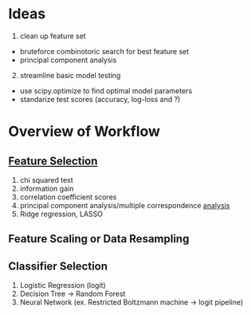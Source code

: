 Ideas
====
1. clean up feature set
  * bruteforce combinotoric search for best feature set
  * principal component analysis
2. streamline basic model testing
  * use scipy.optimize to find optimal model parameters
  * standarize test scores (accuracy, log-loss and ?)

Overview of Workflow
====

[Feature Selection][2]
----
1. chi squared test
2. information gain
3. correlation coefficient scores
4. principal component analysis/multiple correspondence [analysis][1]
5. Ridge regression, LASSO

Feature Scaling or Data Resampling
----

Classifier Selection
----
1. Logistic Regression (logit)
2. Decision Tree -> Random Forest
3. Neural Network (ex. Restricted Boltzmann machine -> logit pipeline) 

[1]: http://web.missouri.edu/~kolenikovs/talks/Gustavo-Stas-PCA-generic.pdf
[2]: http://machinelearningmastery.com/an-introduction-to-feature-selection/
